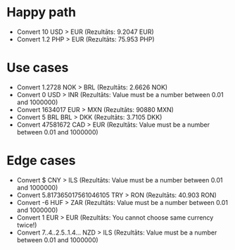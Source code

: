 # Happy path
+ Convert 10 USD > EUR (Rezultāts: 9.2047 EUR)
+ Convert 1.2 PHP > EUR (Rezultāts: 75.953 PHP)

# Use cases
+ Convert 1.2728 NOK > BRL (Rezultāts: 2.6626 NOK)
+ Convert 0 USD > INR (Rezultāts: Value must be a number between 0.01 and 1000000)
+ Convert 1634017 EUR > MXN (Rezultāts: 90880 MXN)
+ Convert 5 BRL BRL  > DKK (Rezultāts: 3.7105 DKK)
+ Convert 47581672 CAD > EUR (Rezultāts: Value must be a number between 0.01 and 1000000)

# Edge cases 
+ Convert $ CNY > ILS (Rezultāts: Value must be a number between 0.01 and 1000000)
+ Convert 5.817365017561046105 TRY > RON (Rezultāts: 40.903 RON)
+ Convert -6 HUF > ZAR (Rezultāts: Value must be a number between 0.01 and 1000000)
+ Convert 1 EUR > EUR (Rezultāts: You cannot choose same currency twice!)
+ Convert 7..4..2.5..1.4... NZD > ILS (Rezultāts: Value must be a number between 0.01 and 1000000)
